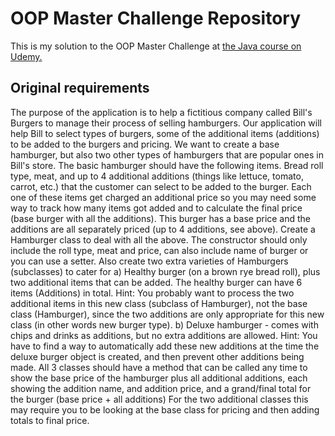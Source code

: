 # OOP Master Challenge Repository

This is my solution to the OOP Master Challenge at [the Java course on Udemy.](https://www.udemy.com/course/java-the-complete-java-developer-course/learn/lecture/3404262)

## Original requirements

The purpose of the application is to help a fictitious company called Bill's Burgers to manage their process of selling hamburgers.
Our application will help Bill to select types of burgers, some of the additional items (additions) to be added to the burgers and pricing.
We want to create a base hamburger, but also two other types of hamburgers that are popular ones in Bill's store. The basic hamburger should have the following items.
Bread roll type, meat, and up to 4 additional additions (things like lettuce, tomato, carrot, etc.) that the customer can select to be added to the burger.
Each one of these items get charged an additional price so you may need some way to track how many items got added and to calculate the final price (base burger with all the additions).
This burger has a base price and the additions are all separately priced (up to 4 additions, see above).
Create a Hamburger class to deal with all the above.
The constructor should only include the roll type, meat and price, can also include name of burger or you can use a setter.
Also create two extra varieties of Hamburgers (subclasses) to cater for
    a) Healthy burger (on a brown rye bread roll), plus two additional items that can be added.
       The healthy burger can have 6 items (Additions) in total.
       Hint: You probably want to process the two additional items in this new class (subclass of Hamburger), not the base class (Hamburger), since the two additions are only appropriate for this new class (in other words new burger type).
    b) Deluxe hamburger - comes with chips and drinks as additions, but no extra additions are allowed.
       Hint: You have to find a way to automatically add these new additions at the time the deluxe burger object is created, and then prevent other additions being made.
All 3 classes should have a method that can be called any time to show the base price of the hamburger plus all additional additions, each showing the addition name, and addition price, and a grand/final total for the burger (base price + all additions)
For the two additional classes this may require you to be looking at the base class for pricing and then adding totals to final price.